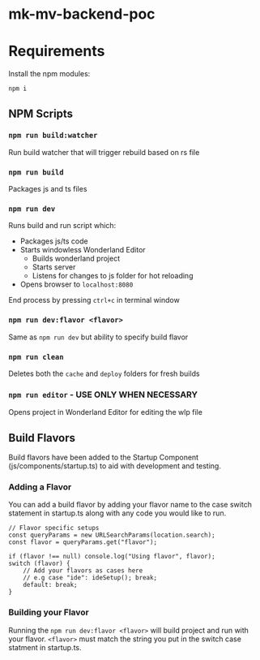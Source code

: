 # mk-mv-backend-poc

# Requirements

Install the npm modules:

`npm i`

## NPM Scripts
### `npm run build:watcher`
Run build watcher that will trigger rebuild based on rs file

### `npm run build`
Packages js and ts files
###  `npm run dev`
Runs build and run script which:
- Packages js/ts code
- Starts windowless Wonderland Editor
  - Builds wonderland project
  - Starts server
  - Listens for changes to js folder for hot reloading
- Opens browser to `localhost:8080`

End process by pressing `ctrl+c` in terminal window
### `npm run dev:flavor <flavor>`
Same as `npm run dev` but ability to specify build flavor
### `npm run clean`
Deletes both the `cache` and `deploy` folders for fresh builds
### `npm run editor` - **USE ONLY WHEN NECESSARY**
Opens project in Wonderland Editor for editing the wlp file


## Build Flavors
Build flavors have been added to the Startup Component (js/components/startup.ts) to aid with development and testing.
### Adding a Flavor
You can add a build flavor by adding your flavor name to the case switch statement in startup.ts along with any code you would like to run.
```
// Flavor specific setups
const queryParams = new URLSearchParams(location.search);
const flavor = queryParams.get("flavor");

if (flavor !== null) console.log("Using flavor", flavor);
switch (flavor) {
    // Add your flavors as cases here
    // e.g case "ide": ideSetup(); break;
    default: break;
}
```
### Building your Flavor
Running the `npm run dev:flavor <flavor>` will build project and run with your flavor. `<flavor>` must match the string you put in the switch case statment in startup.ts.

